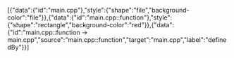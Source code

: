 [{"data":{"id":"main.cpp"},"style":{"shape":"file","background-color":"file"}},{"data":{"id":"main.cpp::function"},"style":{"shape":"rectangle","background-color":"red"}},{"data":{"id":"main.cpp::function -> main.cpp","source":"main.cpp::function","target":"main.cpp","label":"definedBy"}}]